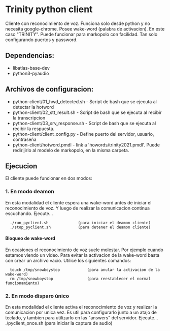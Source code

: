 # Trinity python client
Cliente con reconocimiento de voz. Funciona solo desde python y no necesita google-chrome.
Posee wake-word (palabra de activacion). En este caso "TRINITY".
Puede funcionar para markopolo con facilidad. Tan solo configurando puertos y password.

## Dependencias:
- libatlas-base-dev
- python3-pyaudio

## Archivos de configuracion:

* python-client/01_hwd_detected.sh        - Script de bash que se ejecuta al detectar la hotword
* python-client/02_stt_result.sh          - Script de bash que se ejecuta al recibir la transcripcion
* python-client/03_srv_response.sh        - Script de bash que se ejecuta al recibir la respuesta.
* python-client/client_config.py          - Define puerto del servidor, usuario, contraseña
* python-client/hotword.pmdl              - link a 'howords/trinity2021.pmdl'. Puede redirijirlo al modelo de markopolo, en la misma carpeta.


## Ejecucion

El cliente puede funcionar en dos modos:

### **1. En modo deamon** 
En esta modalidad el cliente espera una wake-word antes de iniciar el reconocimiento de voz. Y luego de realizar la comunicacion continua escuchando. Ejecute...

      ./run_pyclient.sh             (para iniciar el deamon cliente)
      ./stop_pyclient.sh            (para detener el deamon cliente)

   #### Bloqueo de wake-word
   En ocasiones el reconocimiento de voz suele molestar. Por ejemplo cuando estamos viendo un video.
   Para evitar la activacion de la wake-word basta con crear un archivo vacio. Utilice los siguientes comandos:

      touch /tmp/snowboystop            (para anular la activacion de la wake-word)
      rm /tmp/snowboystop               (para reestablecer el normal funcionamiento)


### **2. En modo disparo único** 
En esta modalidad el cliente activa el reconocimiento de voz y realizar la comunicacion por unica vez. Es util para configurarlo junto a un atajo de teclado, y tambien para utilizarlo en las "answers" del servidor. Ejecute...
            ./pyclient_once.sh             (para iniciar la captura de audio)
